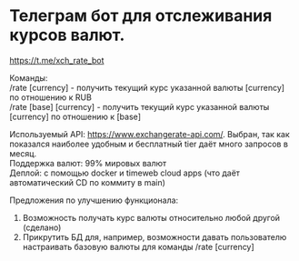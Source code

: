 # Телеграм бот для отслеживания курсов валют.
https://t.me/xch_rate_bot

Команды: <br>
/rate [currency] - получить текущий курс указанной валюты [currency] по отношению к RUB <br>
/rate [base] [currency] - получить текущий курс указанной валюты [currency] по отношению к [base] <br>

Используемый API: https://www.exchangerate-api.com/. Выбран, так как показался наиболее удобным и бесплатный tier даёт много запросов в месяц. <br>
Поддержка валют: 99% мировых валют <br>
Деплой: с помощью docker и timeweb cloud apps (что даёт автоматический CD по коммиту в main)

Предложения по улучшению функционала: <br>
1. Возможность получать курс валюты относительно любой другой (сделано)
2. Прикрутить БД для, например, возможности давать пользователю настраивать базовую валюты для команды /rate [currency]




